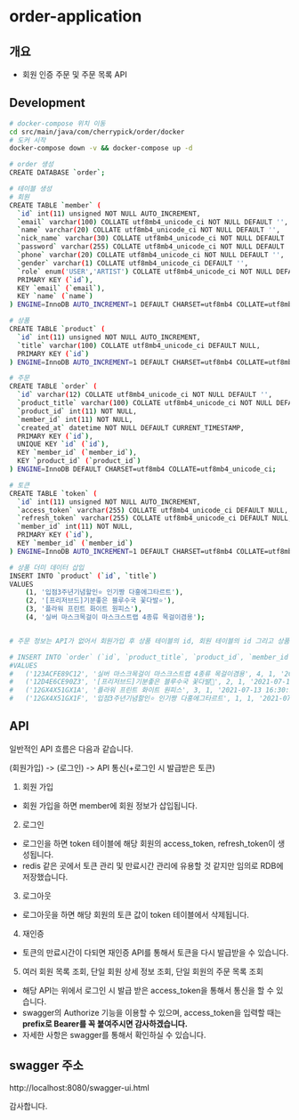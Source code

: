 # order-application

## 개요

* 회원 인증 주문 및 주문 목록 API

## Development

```bash
# docker-compose 위치 이동
cd src/main/java/com/cherrypick/order/docker
# 도커 시작
docker-compose down -v && docker-compose up -d

# order 생성
CREATE DATABASE `order`;

# 테이블 생성
# 회원
CREATE TABLE `member` (
  `id` int(11) unsigned NOT NULL AUTO_INCREMENT,
  `email` varchar(100) COLLATE utf8mb4_unicode_ci NOT NULL DEFAULT '',
  `name` varchar(20) COLLATE utf8mb4_unicode_ci NOT NULL DEFAULT '',
  `nick_name` varchar(30) COLLATE utf8mb4_unicode_ci NOT NULL DEFAULT '',
  `password` varchar(255) COLLATE utf8mb4_unicode_ci NOT NULL DEFAULT '',
  `phone` varchar(20) COLLATE utf8mb4_unicode_ci NOT NULL DEFAULT '',
  `gender` varchar(1) COLLATE utf8mb4_unicode_ci DEFAULT '',
  `role` enum('USER','ARTIST') COLLATE utf8mb4_unicode_ci NOT NULL DEFAULT 'USER',
  PRIMARY KEY (`id`),
  KEY `email` (`email`),
  KEY `name` (`name`)
) ENGINE=InnoDB AUTO_INCREMENT=1 DEFAULT CHARSET=utf8mb4 COLLATE=utf8mb4_unicode_ci;

# 상품
CREATE TABLE `product` (
  `id` int(11) unsigned NOT NULL AUTO_INCREMENT,
  `title` varchar(100) COLLATE utf8mb4_unicode_ci DEFAULT NULL,
  PRIMARY KEY (`id`)
) ENGINE=InnoDB AUTO_INCREMENT=1 DEFAULT CHARSET=utf8mb4 COLLATE=utf8mb4_unicode_ci;  

# 주문
CREATE TABLE `order` (
  `id` varchar(12) COLLATE utf8mb4_unicode_ci NOT NULL DEFAULT '',
  `product_title` varchar(100) COLLATE utf8mb4_unicode_ci NOT NULL DEFAULT '',
  `product_id` int(11) NOT NULL,
  `member_id` int(11) NOT NULL,
  `created_at` datetime NOT NULL DEFAULT CURRENT_TIMESTAMP,
  PRIMARY KEY (`id`),
  UNIQUE KEY `id` (`id`),
  KEY `member_id` (`member_id`),
  KEY `product_id` (`product_id`)
) ENGINE=InnoDB DEFAULT CHARSET=utf8mb4 COLLATE=utf8mb4_unicode_ci;

# 토큰
CREATE TABLE `token` (
  `id` int(11) unsigned NOT NULL AUTO_INCREMENT,
  `access_token` varchar(255) COLLATE utf8mb4_unicode_ci DEFAULT NULL,
  `refresh_token` varchar(255) COLLATE utf8mb4_unicode_ci DEFAULT NULL,
  `member_id` int(11) NOT NULL,
  PRIMARY KEY (`id`),
  KEY `member_id` (`member_id`)
) ENGINE=InnoDB AUTO_INCREMENT=1 DEFAULT CHARSET=utf8mb4 COLLATE=utf8mb4_unicode_ci;

# 상품 더미 데이터 삽입  
INSERT INTO `product` (`id`, `title`)
VALUES
	(1, '입점3주년기념할인⭐ 인기짱 다홍에그타르트'),
	(2, '[프리저브드]기분좋은 블루수국 꽃다발⭐'),
	(3, '플라워 프린트 화이트 원피스'),
	(4, '실버 마스크목걸이 마스크스트랩 4종류 목걸이겸용');


# 주문 정보는 API가 없어서 회원가입 후 상품 테이블의 id, 회원 테이블의 id 그리고 상품 제목을 같이 조합해서 데이터를 넣어주시면 감사하겠습니다.

# INSERT INTO `order` (`id`, `product_title`, `product_id`, `member_id`, `created_at`)
#VALUES
#	('123ACFE89C12', '실버 마스크목걸이 마스크스트랩 4종류 목걸이겸용', 4, 1, '2021-07-10 16:35:21'),
#	('12D4E6CE90Z3', '[프리저브드]기분좋은 블루수국 꽃다발💙', 2, 1, '2021-07-13 02:17:44'),
#	('12GX4X51GX1A', '플라워 프린트 화이트 원피스', 3, 1, '2021-07-13 16:30:56'),
#	('12GX4X51GX1F', '입점3주년기념할인⭐ 인기짱 다홍에그타르트', 1, 1, '2021-07-13 02:15:56');
```

## API
일반적인 API 흐름은 다음과 같습니다.

(회원가입) -> (로그인) -> API 통신(+로그인 시 발급받은 토큰)

1. 회원 가입
- 회원 가입을 하면 member에 회원 정보가 삽입됩니다.

2. 로그인
- 로그인을 하면 token 테이블에 해당 회원의 access_token, refresh_token이 생성됩니다.
- redis 같은 곳에서 토큰 관리 및 만료시간 관리에 유용할 것 같지만 임의로 RDB에 저장했습니다.

3. 로그아웃
- 로그아웃을 하면 해당 회원의 토큰 값이 token 테이블에서 삭제됩니다.

4. 재인증
- 토큰의 만료시간이 다되면 재인증 API를 통해서 토큰을 다시 발급받을 수 있습니다.

5. 여러 회원 목록 조회, 단일 회원 상세 정보 조회, 단일 회원의 주문 목록 조회
- 해당 API는 위에서 로그인 시 발급 받은 access_token을 통해서 통신을 할 수 있습니다.
- swagger의 Authorize 기능을 이용할 수 있으며, access_token을 입력할 때는 **prefix로 Bearer를 꼭 붙여주시면 감사하겠습니다.**
- 자세한 사항은 swagger를 통해서 확인하실 수 있습니다.

## swagger 주소
http://localhost:8080/swagger-ui.html


감사합니다.